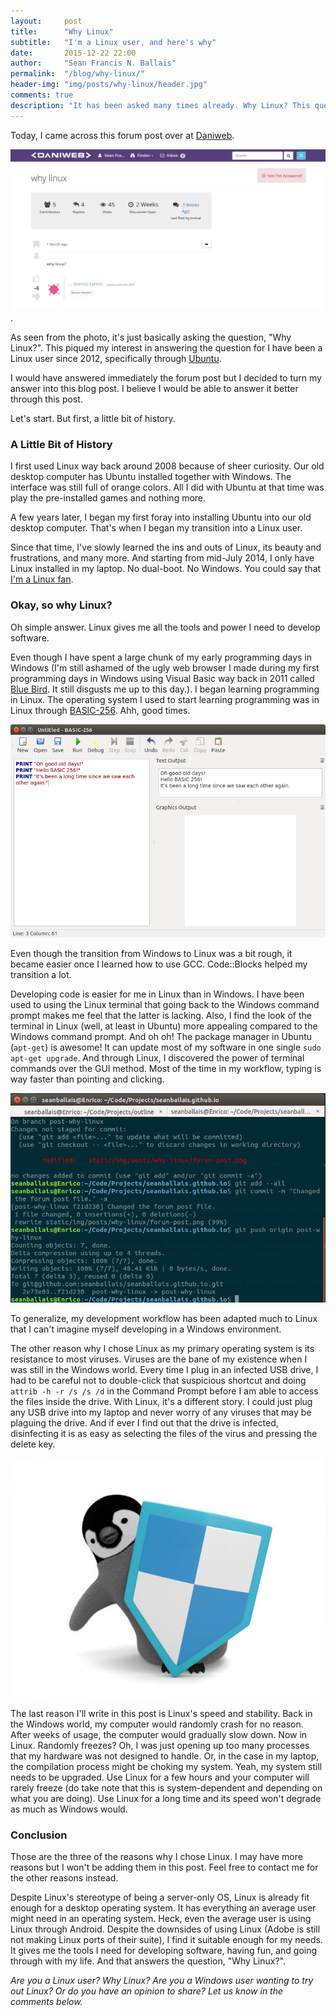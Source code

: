 ```yaml
---
layout:     post
title:      "Why Linux"
subtitle:   "I'm a Linux user, and here's why"
date:       2015-12-22 22:00
author:     "Sean Francis N. Ballais"
permalink:  "/blog/why-linux/"
header-img: "img/posts/why-linux/header.jpg"
comments: true
description: "It has been asked many times already. Why Linux? This question has been answered a lot already but I believe it is time for me to share my opinion."
---
```


Today, I came across this forum post over at [Daniweb](https://www.daniweb.com/hardware-and-software/linux-and-unix/threads/501073/why-linux).

![Why Linux?](/static/img/posts/why-linux/forum-post.png).

As seen from the photo, it's just basically asking the question, "Why Linux?". This piqued my interest in answering the question for I have been a Linux user since 2012, specifically through [Ubuntu](http://www.ubuntu.com).

I would have answered immediately the forum post but I decided to turn my answer into this blog post. I believe I would be able to answer it better through this post.

Let's start. But first, a little bit of history.

### A Little Bit of History

I first used Linux way back around 2008 because of sheer curiosity. Our old desktop computer has Ubuntu installed together with Windows. The interface was still full of orange colors. All I did with Ubuntu at that time was play the pre-installed games and nothing more.

A few years later, I began my first foray into installing Ubuntu into our old desktop computer. That's when I began my transition into a Linux user.

Since that time, I've slowly learned the ins and outs of Linux, its beauty and frustrations, and many more. And starting from mid-July 2014, I only have Linux installed in my laptop. No dual-boot. No Windows. You could say that [I'm a Linux fan](/blog/comic-strip-1-i-will-always-love-you-linux/).

### Okay, so why Linux?

Oh simple answer. Linux gives me all the tools and power I need to develop software.

Even though I have spent a large chunk of my early programming days in Windows (I'm still ashamed of the ugly web browser I made during my first programming days in Windows using Visual Basic way back in 2011 called [Blue Bird](http://sourceforge.net/projects/bbwebbrowser/). It still disgusts me up to this day.). I began learning programming in Linux. The operating system I used to start learning programming was in Linux through [BASIC-256](http://www.basic256.org). Ahh, good times.

![Basic 256](/static/img/posts/why-linux/basic256.png)

Even though the transition from Windows to Linux was a bit rough, it became easier once I learned how to use GCC. Code::Blocks helped my transition a lot.

Developing code is easier for me in Linux than in Windows. I have been used to using the Linux terminal that going back to the Windows command prompt makes me feel that the latter is lacking. Also, I find the look of the terminal in Linux (well, at least in Ubuntu) more appealing compared to the Windows command prompt. And oh oh! The package manager in Ubuntu (`apt-get`) is awesome! It can update most of my software in one single `sudo apt-get upgrade`. And through Linux, I discovered the power of terminal commands over the GUI method. Most of the time in my workflow, typing is way faster than pointing and clicking.

![Using Git with the Terminal](/static/img/posts/why-linux/terminal.png)

To generalize, my development workflow has been adapted much to Linux that I can't imagine myself developing in a Windows environment.

The other reason why I chose Linux as my primary operating system is its resistance to most viruses. Viruses are the bane of my existence when I was still in the Windows world. Every time I plug in an infected USB drive, I had to be careful not to double-click that suspicious shortcut and doing `attrib -h -r /s /s /d` in the Command Prompt before I am able to access the files inside the drive. With Linux, it's a different story. I could just plug any USB drive into my laptop and never worry of any viruses that may be plaguing the drive. And if ever I find out that the drive is infected, disinfecting it is as easy as selecting the files of the virus and pressing the delete key.

![Linux will protect you from viruses](/static/img/posts/why-linux/linux-shield.jpg)

The last reason I'll write in this post is Linux's speed and stability. Back in the Windows world, my computer would randomly crash for no reason. After weeks of usage, the computer would gradually slow down. Now in Linux. Randomly freezes? Oh, I was just opening up too many processes that my hardware was not designed to handle. Or, in the case in my laptop, the compilation process might be choking my system. Yeah, my system still needs to be upgraded. Use Linux for a few hours and your computer will rarely freeze (do take note that this is system-dependent and depending on what you are doing). Use Linux for a long time and its speed won't degrade as much as Windows would.

### Conclusion

Those are the three of the reasons why I chose Linux. I may have more reasons but I won't be adding them in this post. Feel free to contact me for the other reasons instead.

Despite Linux's stereotype of being a server-only OS, Linux is already fit enough for a desktop operating system. It has everything an average user might need in an operating system. Heck, even the average user is using Linux through Android. Despite the downsides of using Linux (Adobe is still not making Linux ports of their suite), I find it suitable enough for my needs. It gives me the tools I need for developing software, having fun, and going through with my life. And that answers the question, "Why Linux?".

*Are you a Linux user? Why Linux? Are you a Windows user wanting to try out Linux? Or do you have an opinion to share? Let us know in the comments below.*
